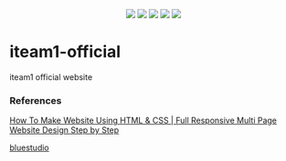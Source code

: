 <p align="center">
  <img src="https://img.shields.io/badge/-HTML5-E34F26?style=flat-square&logo=html5&logoColor=white"/>
  <img src="https://img.shields.io/badge/-CSS3-1572B6?style=flat-square&logo=css3"/>
  <img src="https://img.shields.io/badge/JavaScript-F7DF1E.svg?style=flat-square&logo=javascript&logoColor=white"/>
  <img src="https://img.shields.io/badge/MongoDB-4ea94b.svg?style=flat-square&logo=mongodb&logoColor=white"/>
  <img src="https://img.shields.io/badge/Python-14354C.svg?style=flat-square&logo=python&logoColor=white"/>
</p>


# iteam1-official
iteam1 official website

### References

[How To Make Website Using HTML & CSS | Full Responsive Multi Page Website Design Step by Step](https://www.youtube.com/watch?v=oYRda7UtuhA)

[bluestudio](https://bluestudio.ai/)
